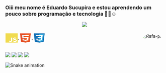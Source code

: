 ### Oiii meu nome é Eduardo Sucupira e estou aprendendo um pouco sobre programação e tecnologia 👨‍💻☺

<div align="center">
  <a href="https://github.com/rafaballerini">
  <img height="180em" src="https://github-readme-stats.vercel.app/api?username=eduardosucupira&show_icons=False&theme=dark&include_all_commits=true&count_private=true"/>
</div>
  
  <div>
    <div style="display: inline_block"><br>
  <img align="center" alt="Rafa-Js" height="30" width="40" src="https://raw.githubusercontent.com/devicons/devicon/master/icons/javascript/javascript-plain.svg">
  <img align="center" alt="Rafa-HTML" height="30" width="40" src="https://raw.githubusercontent.com/devicons/devicon/master/icons/html5/html5-original.svg">
  <img align="center" alt="Rafa-CSS" height="30" width="40" src="https://raw.githubusercontent.com/devicons/devicon/master/icons/css3/css3-original.svg">
  <img align="right" alt="Rafa-pic" height="150" style="border-radius:50px;" src="https://picrew.me/shareImg/org/202206/338224_h7kRCLSQ.png">
</div>
  </div>
  
  ##
  
  <div>
    <a href="https://www.instagram.com/eduardo.sucupira/?hl=pt-br" target="_blank"><img src="https://img.shields.io/badge/-Instagram-%23E4405F?style=for-the-badge&logo=instagram&logoColor=white" target="_blank"></a>
    <a href = "https://mail.google.com/mail/u/0/#inbox"><img src="https://img.shields.io/badge/-Gmail-%23333?style=for-the-badge&logo=gmail&logoColor=white" target="_blank"></a>
    <a href = "https://api.whatsapp.com/send?1=pt_BR&phone=993150081&text=coloque%20sua%20mensagem%20aqui"><img src="https://img.shields.io/badge/WhatsApp-25D366?style=for-the-badge&logo=whatsapp&logoColor=white" target="_blank"></a>
    <a href = "https://twitter.com/EduuSucupira"><img src="https://img.shields.io/badge/Twitter-1DA1F2?style=for-the-badge&logo=twitter&logoColor=white" target="_blank"></a>
    
  </div>
  
  ![Snake animation](https://github.com/eduardosucupira)
  
